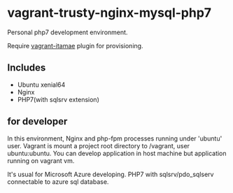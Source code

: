 # vagrant-trusty-nginx-mysql-php7

Personal php7 development environment.

Require [vagrant-itamae](https://github.com/chiastolite/vagrant-itamae) plugin for provisioning.

## Includes

* Ubuntu xenial64
* Nginx
* PHP7(with sqlsrv extension)

## for developer

In this environment, Nginx and php-fpm processes running under 'ubuntu' user.
Vagrant is mount a project root directory to /vagrant, user ubuntu:ubuntu.
You can develop application in host machine but application running on vagrant vm.

It's usual for Microsoft Azure developing.
PHP7 with sqlsrv/pdo_sqlserv connectable to azure sql database.
